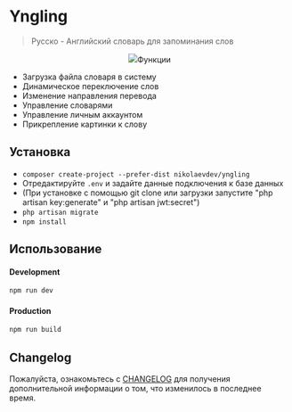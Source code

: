 # Yngling
> Русско - Английский словарь для запоминания слов

<p align="center">
<img src="[https://thumbsnap.com/i/ncBQDaV3.jpg?0530]>
</p>

## Функции 

- Загрузка файла словаря в систему
- Динамическое переключение слов
- Изменение направления перевода
- Управление словарями
- Управление личным аккаунтом
- Прикрепление картинки к слову

## Установка

- `composer create-project --prefer-dist nikolaevdev/yngling`
- Отредактируйте `.env` и задайте данные подключения к базе данных
- (При установке с помощью git clone или загрузки запустите "php artisan key:generate" и "php artisan jwt:secret")
- `php artisan migrate`
- `npm install`

## Использование

#### Development

```bash
npm run dev
```

#### Production

```bash
npm run build
```

## Changelog
Пожалуйста, ознакомьтесь с [CHANGELOG](CHANGELOG.md) для получения дополнительной информации о том, что изменилось в последнее время.


